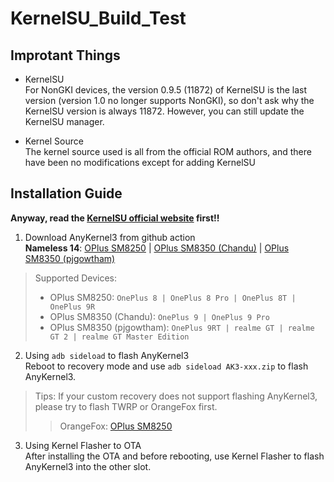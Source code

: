 # KernelSU_Build_Test  

## Improtant Things
- KernelSU  
For NonGKI devices, the version 0.9.5 (11872) of KernelSU is the last version (version 1.0 no longer supports NonGKI), so don't ask why the KernelSU version is always 11872. However, you can still update the KernelSU manager.

- Kernel Source  
The kernel source used is all from the official ROM authors, and there have been no modifications except for adding KernelSU

## Installation Guide  

**Anyway, read the [KernelSU official website](https://kernelsu.org/guide/installation.html) first!!**  

1. Download AnyKernel3 from github action  
**Nameless 14**: [OPlus SM8250](https://github.com/AzusaHana/KernelSU_Build_Test/actions/workflows/Nameless-OPlus-SM8250-Kernel.yml) | [OPlus SM8350 (Chandu)](https://github.com/AzusaHana/KernelSU_Build_Test/actions/workflows/Nameless-OPlus-SM8350(Chandu)-Kernel.yml) | [OPlus SM8350 (pjgowtham)](https://github.com/AzusaHana/KernelSU_Build_Test/actions/workflows/Nameless-OPlus-SM8350(pjgowtham)-Kernel.yml)  
> Supported Devices:  
> - OPlus SM8250: ```OnePlus 8 | OnePlus 8 Pro | OnePlus 8T | OnePlus 9R```   
> - OPlus SM8350 (Chandu): ```OnePlus 9 | OnePlus 9 Pro```   
> - OPlus SM8350 (pjgowtham): ```OnePlus 9RT | realme GT | realme GT 2 | realme GT Master Edition```  

2. Using ```adb sideload``` to flash AnyKernel3  
Reboot to recovery mode and use ```adb sideload AK3-xxx.zip``` to flash AnyKernel3.
> Tips: If your custom recovery does not support flashing AnyKernel3, please try to flash TWRP or OrangeFox first.
>> OrangeFox: [OPlus SM8250](https://github.com/Wishmasterflo/device_oneplus_opkona)  

3. Using Kernel Flasher to OTA  
After installing the OTA and before rebooting, use Kernel Flasher to flash AnyKernel3 into the other slot.
